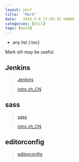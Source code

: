 ```yaml
---
layout: post
title:  "Mark"
date:   2016-5-6 17:39:33 +0800
categories: [Util]
tags: [mark]
---
```

* any list
{:toc}

Mark sth may be useful.

## Jenkins

> [Jenkins](https://jenkins.io/index.html)

> [intro zh_CN](http://blog.csdn.net/john_cdy/article/details/7738393)

## sass

> [sass](http://sass-lang.com/)

> [intro zh_CN](http://sass.bootcss.com/docs/sass-reference/)

## editorconfig

> [editorconfig](http://editorconfig.org/)

